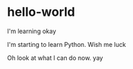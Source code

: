 # hello-world
I'm learning okay

I'm starting to learn Python. Wish me luck

Oh look at what I can do now. yay
